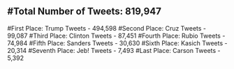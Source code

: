 #Total Number of Tweets: 819,947 
---
#First Place: Trump Tweets - 494,598
#Second Place: Cruz Tweets - 99,087
#Third Place: Clinton Tweets - 87,451
#Fourth Place: Rubio Tweets - 74,984
#Fifth Place: Sanders Tweets - 30,630
#Sixth Place: Kasich Tweets - 20,314
#Seventh Place: Jeb! Tweets - 7,493
#Last Place: Carson Tweets - 5,392
